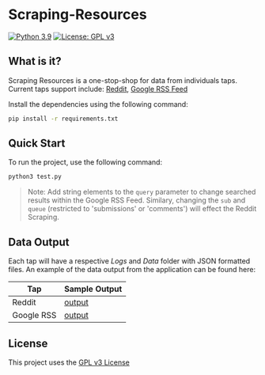 # Scraping-Resources
[![Python 3.9](https://img.shields.io/badge/python-3.9-blue.svg)](https://www.python.org/downloads/release/python-390/) [![License: GPL v3](https://img.shields.io/badge/License-GPLv3-blue.svg)](https://www.gnu.org/licenses/gpl-3.0)

## What is it?
Scraping Resources is a one-stop-shop for data from individuals taps. Current taps support include: [Reddit](https://www.reddit.com/), [Google RSS Feed](https://news.google.com/rss/search?q=News&hl=en-US&gl=US&ceid=US:en)

Install the dependencies using the following command:
```bash
pip install -r requirements.txt 
```
## Quick Start
To run the project, use the following command:
```bash
python3 test.py
```
> Note: Add string elements to the `query` parameter to change searched results within the Google RSS Feed. Similary, changing the `sub`  and `queue` (restricted to 'submissions' or 'comments') will effect the Reddit Scraping.

## Data Output
Each tap will have a respective *Logs* and *Data* folder with JSON formatted files. An example of the data output from the application can be found here:

| Tap | Sample Output |
| ------ | ------ |
| Reddit | [output](https://github.com/lovendatj/Scraping-Resources/tree/main/Taps/RedditScraping/output) |
| Google RSS | [output](https://github.com/lovendatj/Scraping-Resources/tree/main/Taps/GoogleRSS/output) |

## License
This project uses the [GPL v3 License](https://www.gnu.org/licenses/gpl-3.0.en.html)

